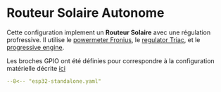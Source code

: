 # Routeur Solaire Autonome

Cette configuration  implement un **Routeur Solaire** avec une régulation profressive. Il utilise le [powermeter Fronius](power_meter_fronius.md), le [regulator Triac](regulator_triac.md), et le [progressive engine](engine.md).

Les broches GPIO ont été définies pour correspondre à la configuration matérielle décrite [ici](hardware.md)

```yaml linenums="1"
--8<-- "esp32-standalone.yaml"
```